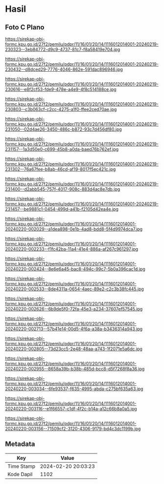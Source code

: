 # Hasil

## Foto C Plano

https://sirekap-obj-formc.kpu.go.id/27f2/pemilu/pdpr/11/16/01/20/14/1116012014001-20240219-230323--3eb84772-d9c9-4737-81c7-f8a58419e704.jpg

https://sirekap-obj-formc.kpu.go.id/27f2/pemilu/pdpr/11/16/01/20/14/1116012014001-20240219-230432--d8dced29-7776-4046-862e-591dac896946.jpg

https://sirekap-obj-formc.kpu.go.id/27f2/pemilu/pdpr/11/16/01/20/14/1116012014001-20240219-230616--e8f2cf53-fde9-478e-a4e9-4f8c514188ce.jpg

https://sirekap-obj-formc.kpu.go.id/27f2/pemilu/pdpr/11/16/01/20/14/1116012014001-20240219-230803--c3b063cf-c2cc-4275-a1f0-ffee2ced70ae.jpg

https://sirekap-obj-formc.kpu.go.id/27f2/pemilu/pdpr/11/16/01/20/14/1116012014001-20240219-231050--02d4ae26-3450-486c-b872-93c7d456df80.jpg

https://sirekap-obj-formc.kpu.go.id/27f2/pemilu/pdpr/11/16/01/20/14/1116012014001-20240219-231157--1a3d50e0-c699-45b8-a0da-baed76b762ef.jpg

https://sirekap-obj-formc.kpu.go.id/27f2/pemilu/pdpr/11/16/01/20/14/1116012014001-20240219-231302--76a67fee-b8ab-46cd-af19-8017f5ec421c.jpg

https://sirekap-obj-formc.kpu.go.id/27f2/pemilu/pdpr/11/16/01/20/14/1116012014001-20240219-231400--d2abb545-757f-4017-908c-883d4ac8e7db.jpg

https://sirekap-obj-formc.kpu.go.id/27f2/pemilu/pdpr/11/16/01/20/14/1116012014001-20240219-231457--be9881c1-0454-499d-a41b-f2105d42ea4e.jpg

https://sirekap-obj-formc.kpu.go.id/27f2/pemilu/pdpr/11/16/01/20/14/1116012014001-20240220-002029--a1dea898-0e1b-4ad8-bdd8-5f4d9974dca7.jpg

https://sirekap-obj-formc.kpu.go.id/27f2/pemilu/pdpr/11/16/01/20/14/1116012014001-20240220-002233--f1fc42ba-11a4-41e4-886a-af267c961297.jpg

https://sirekap-obj-formc.kpu.go.id/27f2/pemilu/pdpr/11/16/01/20/14/1116012014001-20240220-002424--8e6e6a45-bac8-494c-99c7-5b0a396cac1d.jpg

https://sirekap-obj-formc.kpu.go.id/27f2/pemilu/pdpr/11/16/01/20/14/1116012014001-20240220-002533--8de4311a-0654-4aec-89e2-c2c3b38fc445.jpg

https://sirekap-obj-formc.kpu.go.id/27f2/pemilu/pdpr/11/16/01/20/14/1116012014001-20240220-002626--6b9de5f0-72fa-45e3-a234-37607ef57545.jpg

https://sirekap-obj-formc.kpu.go.id/27f2/pemilu/pdpr/11/16/01/20/14/1116012014001-20240220-002713--57b41e14-00d5-4f6a-a38a-b3436314a943.jpg

https://sirekap-obj-formc.kpu.go.id/27f2/pemilu/pdpr/11/16/01/20/14/1116012014001-20240220-002805--73d23cc5-2e48-48aa-a743-1f2071e5a6dc.jpg

https://sirekap-obj-formc.kpu.go.id/27f2/pemilu/pdpr/11/16/01/20/14/1116012014001-20240220-002955--8658a39b-b38b-485d-bcc8-d5f7268f8a36.jpg

https://sirekap-obj-formc.kpu.go.id/27f2/pemilu/pdpr/11/16/01/20/14/1116012014001-20240220-003034--6fe93537-f635-4995-abda-c275bf635a63.jpg

https://sirekap-obj-formc.kpu.go.id/27f2/pemilu/pdpr/11/16/01/20/14/1116012014001-20240220-003116--e1f66557-c1df-4f2c-b14a-a12c66b8a0a5.jpg

https://sirekap-obj-formc.kpu.go.id/27f2/pemilu/pdpr/11/16/01/20/14/1116012014001-20240220-003156--71509cf2-3120-4306-9179-bd4c3dc1199b.jpg


## Metadata

| Key        | Value               |
| ---------- | ------------------- |
| Time Stamp | 2024-02-20 20:03:23 |
| Kode Dapil | 1102                |



